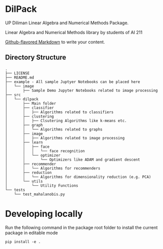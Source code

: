 # DilPack

UP Diliman Linear Algebra and Numerical Methods Package.

Linear Algebra and Numerical Methods library by students of AI 211

[Github-flavored Markdown](https://guides.github.com/features/mastering-markdown/)
to write your content.

Directory Structure
-------------------

```
.
├── LICENSE
├── README.md
├── example - All sample Juptyer Notebooks can be placed here
│   └── image
│       ├── Sample Demo Jupyter Notebooks related to image processing
├── src
│   └── dilpack
│       ├── Main folder
│       ├── classifier
│       │   ├── Algorithms related to classifiers
│       ├── clustering
│       │   ├── Clsutering Algorithms like k-means etc.
│       ├── graph
│       │   └── Algorithms related to graphs
│       ├── image
│       │   ├── Algorithms related to image processing
│       ├── learn
│       │   ├── face
│       │   │   └── face recognition
│       │   └── optimizer
│       │       └── Optimizers like ADAM and gradient descent
│       ├── recommender
│       │   └── Algorithms for recommenders
│       ├── reduction
│       │   └── Algorithms for dimensionality reduction (e.g. PCA)
│       └── utils
│           └── Utility Functions
└── tests
    └── test_mahalanobis.py
```

Developing locally
==================

Run the following command in the package root folder to install the current package in editable mode

```
pip install -e .
```